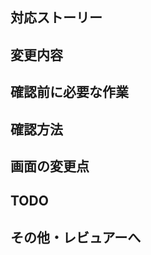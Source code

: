 <!-- 内容に応じて項目を編集し、レビュアーにわかりやすい良いPRを作りましょう -->

## 対応ストーリー

<!-- 対応ストーリーのURLを記載する -->

## 変更内容

<!-- 変更した内容を理由と結果を踏まえて箇条書きにする -->

## 確認前に必要な作業

<!-- `db:migrate`などの操作が必要であれば記載する -->

## 確認方法

<!-- 確認対象画面のURLや必要な操作を記載する -->

## 画面の変更点

<!-- 変更前と変更後のスクリーンショットなどがあれば添付する -->

## TODO

<!-- 残タスクがあれば記載する -->

## その他・レビュアーへ

<!-- その他、レビュアーに伝えることがあれば記載する -->
